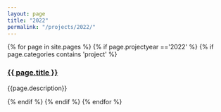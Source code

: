 ```yaml
---
layout: page
title: "2022"
permalink: "/projects/2022/"
---
```

<div class="item">
  {% for page in site.pages %}
    {% if page.projectyear =='2022' %}
      {% if page.categories contains 'project' %}
        <h3><a href="{{ page.url | relative_url }}">{{ page.title }}</a></h3>
        <p>{{page.description}}</p>  
      {% endif %}
    {% endif %}
  {% endfor %}
</div>